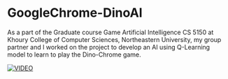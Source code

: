 # GoogleChrome-DinoAI

As a part of the Graduate course Game Artificial Intelligence CS 5150 at Khoury College of Computer Sciences, Northeastern University, my group partner and I worked on the project to develop an AI using Q-Learning model to learn to play the Dino-Chrome game.

[![VIDEO](https://img.youtube.com/vi/oy5_0C4n98Q/0.jpg)](https://v637g.app.goo.gl/9eWb6WFFLxmiy36cA)
